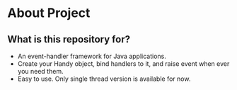 # About Project #

## What is this repository for? ##

* An event-handler framework for Java applications.
* Create your Handy object, bind handlers to it, and raise event when ever you need them.
* Easy to use. Only single thread version is available for now.
